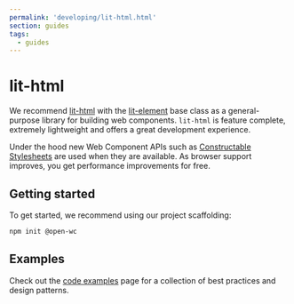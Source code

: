 ```yaml
---
permalink: 'developing/lit-html.html'
section: guides
tags:
  - guides
---
```


# lit-html

We recommend [lit-html](https://www.npmjs.com/package/lit-html) with the [lit-element](https://www.npmjs.com/package/lit-element) base class as a general-purpose library for building web components. `lit-html` is feature complete, extremely lightweight and offers a great development experience.

Under the hood new Web Component APIs such as [Constructable Stylesheets](https://developers.google.com/web/updates/2019/02/constructable-stylesheets) are used when they are available. As browser support improves, you get performance improvements for free.

## Getting started

To get started, we recommend using our project scaffolding:

```bash
npm init @open-wc
```

## Examples

Check out the [code examples](/developing/code-examples/) page for a collection of best practices and design patterns.
